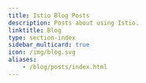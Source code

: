 ```yaml
---
title: Istio Blog Posts
description: Posts about using Istio.
linktitle: Blog
type: section-index
sidebar_multicard: true
icon: /img/blog.svg
aliases:
    - /blog/posts/index.html
---
```

